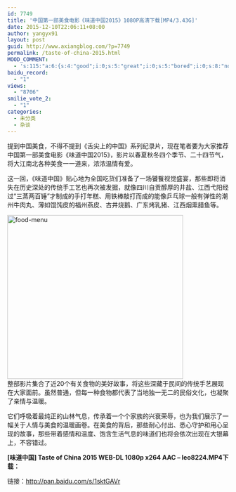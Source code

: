 ```yaml
---
id: 7749
title: '中国第一部美食电影《味道中国2015》1080P高清下载[MP4/3.43G]'
date: 2015-12-10T22:06:11+08:00
author: yangyx91
layout: post
guid: http://www.axiangblog.com/?p=7749
permalink: /taste-of-china-2015.html
MOOD_COMMENT:
  - 's:115:"a:6:{s:4:"good";i:0;s:5:"great";i:0;s:5:"bored";i:0;s:8:"nonsense";i:0;s:13:"notunderstand";i:0;s:7:"passing";i:0;}";'
baidu_record:
  - "1"
views:
  - "8706"
smilie_vote_2:
  - "1"
categories:
  - 未分类
  - 杂谈
---
```

提到中国美食，不得不提到《舌尖上的中国》系列纪录片，现在笔者要为大家推荐中国第一部美食电影《味道中国2015》，影片以春夏秋冬四个季节、二十四节气，将大江南北各种美食一一道来，浓浓温情有爱。

这一回，《味道中国》贴心地为全国吃货们准备了一场饕餮视觉盛宴，那些即将消失在历史深处的传统手工艺也再次被发掘，就像四川自贡醇厚的井盐、江西弋阳经过“三蒸两百锤”才制成的手打年糕、用铁棒敲打而成的能像乒乓球一般有弹性的潮州牛肉丸、薄如馄饨皮的福州燕皮、古井烧鹅、广东烤乳猪、江西烟熏腊鱼等。

<a href="http://www.axiangblog.com/wp-content/uploads/2015/09/food-menu.jpg" target="_blank"  rel="nofollow" ><img loading="lazy" class="aligncenter size-full wp-image-7750" src="http://www.axiangblog.com/wp-content/uploads/2015/09/food-menu.jpg" alt="food-menu" width="400" height="373" /></a>  
整部影片集合了近20个有关食物的美好故事，将这些深藏于民间的传统手艺展现在大家面前。虽然普通，但每一种食物都代表了当地独一无二的民俗文化，也凝聚了亲情与温暖。

它们呼吸着最纯正的山林气息，传承着一个个家族的兴衰荣辱，也为我们展示了一幅关于人情与美食的温暖画卷。在美食的背后，那些耐心付出、悉心守护和用心呈现的故事，那些带着感情和温度、饱含生活气息的味道们也将会依次出现在大银幕上，不容错过。

**[味道中国] Taste of China 2015 WEB-DL 1080p x264 AAC &#8211; leo8224.MP4下载：**

链接：<a href="http://pan.baidu.com/s/1sktGAVr" target="_blank" rel="nofollow" >http://pan.baidu.com/s/1sktGAVr</a>